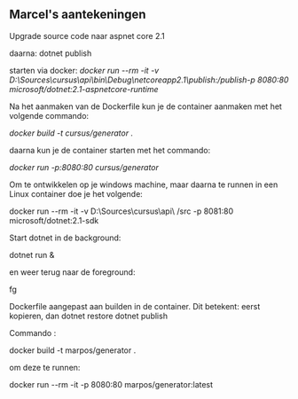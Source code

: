 ## Marcel's aantekeningen

Upgrade source code naar aspnet core 2.1

daarna: dotnet publish

starten via docker:
*docker run --rm -it -v D:\Sources\cursus\api\bin\Debug\netcoreapp2.1\publish:/publish-p 8080:80 microsoft/dotnet:2.1-aspnetcore-runtime*


Na het aanmaken van de Dockerfile kun je de container aanmaken met het volgende commando:

*docker build -t cursus/generator .*

daarna kun je de container starten met het commando:

*docker run -p:8080:80 cursus/generator*


Om te ontwikkelen op je windows machine, maar daarna te runnen in een Linux container doe je het volgende:

docker run --rm -it -v D:\Sources\cursus\api\ /src -p 8081:80 microsoft/dotnet:2.1-sdk


Start dotnet in de background:

dotnet run &

en weer terug naar de foreground:

fg

Dockerfile aangepast aan builden in de container.
Dit betekent: eerst kopieren, dan dotnet restore dotnet publish

Commando :

docker build -t marpos/generator .

om deze te runnen:

docker run --rm -it -p 8080:80 marpos/generator:latest 

